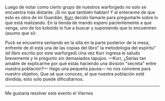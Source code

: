 Luego de notar como cierto grupo de nuestros warforgeds no solo se encuentra más distante.  ¡Si no que también hablan! Y al enterarme de que esto es obra de mi Guardián, [Kurr](../../Cwolf/Kurr/Kurr.md) decido llamarle para preguntarle sobre lo que está realizando.
En la tienda de mando espero pacientemente a que venga, uno de los kobolds lo fue a buscar y suponiendo que lo encuentren (asumo que si):

Puck se encuentra sentando en la silla en la parte posterior de la mesa, enfrente de él está una de las copias del libro" la metodología del espíritu" (el libro escrito por este warforged)
Una vez Kurr ingresa le saludo brevemente y le pregunto sin demasiados tapujos.
—Kurr, ¿Serías tan amable de explicarme por qué estás haciendo una división "secreta" entre nuestra población?— Hago una pequeña pausa—  no nos conviene para nuestro objetivo, Que sé que conoces, el que nuestra población esté dividida, esto solo puede dificultarnos.

---

Me gustaría resolver este evento el Viernes